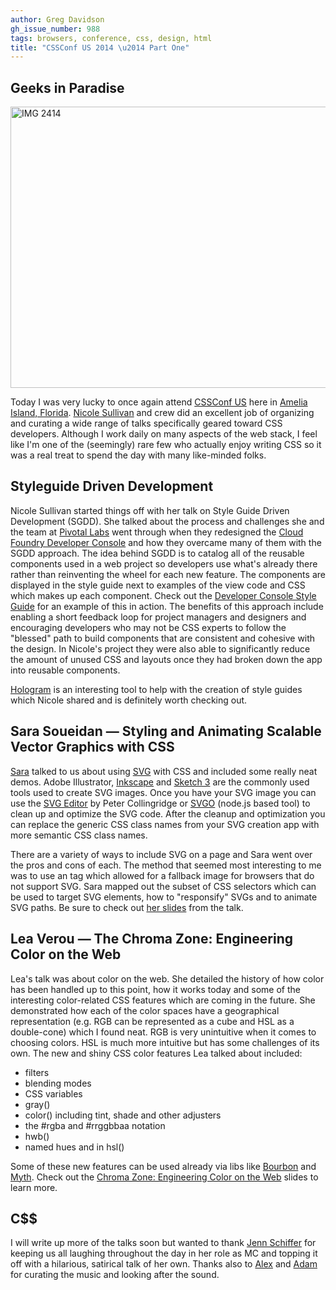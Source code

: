 ```yaml
---
author: Greg Davidson
gh_issue_number: 988
tags: browsers, conference, css, design, html
title: "CSSConf US 2014 \u2014 Part One"
---
```




## Geeks in Paradise

<img alt="IMG 2414" border="0" height="450" src="/blog/2014/05/28/cssconf-us-2014-part-one/image-0.jpeg" title="IMG_2414.jpg" width="600"/>

Today I was very lucky to once again attend [CSSConf US](http://2014.cssconf.com/) here in [Amelia Island, Florida](https://goo.gl/maps/uuQMK). [Nicole Sullivan](http://www.stubbornella.org/content/) and crew did an excellent job of organizing and curating a wide range of talks specifically geared toward CSS developers. Although I work daily on many aspects of the web stack, I feel like I'm one of the (seemingly) rare few who actually enjoy writing CSS so it was a real treat to spend the day with many like-minded folks.

## Styleguide Driven Development

Nicole Sullivan started things off with her talk on Style Guide Driven Development (SGDD). She talked about the process and challenges she and the team at [Pivotal Labs](http://pivotallabs.com/) went through when they redesigned the [Cloud Foundry Developer Console](http://pivotallabs.com/nicole-sullivan-colin-obyrne-components-sgdd-cf-developer-console/) and how they overcame many of them with the SGDD approach. The idea behind SGDD is to catalog all of the reusable components used in a web project so developers use what's already there rather than reinventing the wheel for each new feature. The components are displayed in the style guide next to examples of the view code and CSS which makes up each component. Check out the [Developer Console Style Guide](https://console.run.pivotal.io/style_guide) for an example of this in action. The benefits of this approach include enabling a short feedback loop for project managers and designers and encouraging developers who may not be CSS experts to follow the "blessed" path to build components that are consistent and cohesive with the design. In Nicole's project they were also able to significantly reduce the amount of unused CSS and layouts once they had broken down the app into reusable components.

[Hologram](http://trulia.github.io/hologram/) is an interesting tool to help with the creation of style guides which Nicole shared and is definitely worth checking out.

## Sara Soueidan — Styling and Animating Scalable Vector Graphics with CSS

[Sara](http://sarasoueidan.com/) talked to us about using [SVG](http://en.wikipedia.org/wiki/Scalable_Vector_Graphics) with CSS and included some really neat demos. Adobe Illustrator, [Inkscape](http://inkscape.org/en/) and [Sketch 3](http://bohemiancoding.com/sketch/) are the commonly used tools used to create SVG images. Once you have your SVG image you can use the [SVG Editor](http://petercollingridge.appspot.com/svg-editor) by Peter Collingridge or [SVGO](https://github.com/svg/svgo) (node.js based tool) to clean up and optimize the SVG code. After the cleanup and optimization you can replace the generic CSS class names from your SVG creation app with more semantic CSS class names.

There are a variety of ways to include SVG on a page and Sara went over the pros and cons of each. The method that seemed most interesting to me was to use an <object> tag which allowed for a fallback image for browsers that do not support SVG. Sara mapped out the subset of CSS selectors which can be used to target SVG elements, how to "responsify" SVGs and to animate SVG paths. Be sure to check out [her slides](https://docs.google.com/presentation/d/1Iuvf3saPCJepVJBDNNDSmSsA0_rwtRYehSmmSSLYFVQ/present#slide=id.p) from the talk.

## Lea Verou — The Chroma Zone: Engineering Color on the Web

Lea's talk was about color on the web. She detailed the history of how color has been handled up to this point, how it works today and some of the interesting color-related CSS features which are coming in the future. She demonstrated how each of the color spaces have a geographical representation (e.g. RGB can be represented as a cube and HSL as a double-cone) which I found neat. RGB is very unintuitive when it comes to choosing colors. HSL is much more intuitive but has some challenges of its own. The new and shiny CSS color features Lea talked about included:

- filters
- blending modes
- CSS variables
- gray()
- color() including tint, shade and other adjusters
- the #rgba and #rrggbbaa notation
- hwb()
- named hues and <angle> in hsl()

Some of these new features can be used already via libs like [Bourbon](http://bourbon.io/) and [Myth](http://www.myth.io/). Check out the [Chroma Zone: Engineering Color on the Web](http://leaverou.github.io/chroma-zone/) slides to learn more.

## C$$

I will write up more of the talks soon but wanted to thank [Jenn Schiffer](http://madeby.jennschiffer.com/) for keeping us all laughing throughout the day in her role as MC and topping it off with a hilarious, satirical talk of her own.  Thanks also to [Alex](https://alexsexton.com/) and [Adam](http://ajpiano.com/) for curating the music and looking after the sound.


